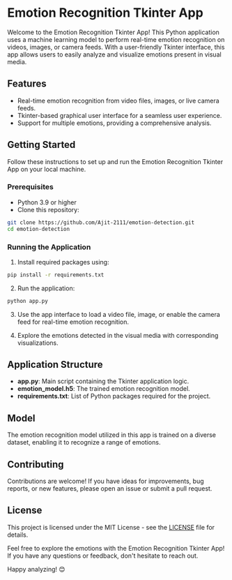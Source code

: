 # Emotion Recognition Tkinter App

Welcome to the Emotion Recognition Tkinter App! This Python application uses a machine learning model to perform real-time emotion recognition on videos, images, or camera feeds. With a user-friendly Tkinter interface, this app allows users to easily analyze and visualize emotions present in visual media.

## Features

- Real-time emotion recognition from video files, images, or live camera feeds.
- Tkinter-based graphical user interface for a seamless user experience.
- Support for multiple emotions, providing a comprehensive analysis.

## Getting Started

Follow these instructions to set up and run the Emotion Recognition Tkinter App on your local machine.

### Prerequisites

- Python 3.9 or higher
- Clone this repository:

```bash
git clone https://github.com/Ajit-2111/emotion-detection.git
cd emotion-detection
```

### Running the Application

1. Install required packages using:

```bash
pip install -r requirements.txt
```

2. Run the application:

```bash
python app.py
```
3. Use the app interface to load a video file, image, or enable the camera feed for real-time emotion recognition.

4. Explore the emotions detected in the visual media with corresponding visualizations.

## Application Structure

- **app.py**: Main script containing the Tkinter application logic.
- **emotion_model.h5**: The trained emotion recognition model.
- **requirements.txt**: List of Python packages required for the project.

## Model

The emotion recognition model utilized in this app is trained on a diverse dataset, enabling it to recognize a range of emotions. 

## Contributing

Contributions are welcome! If you have ideas for improvements, bug reports, or new features, please open an issue or submit a pull request.

## License

This project is licensed under the MIT License - see the [LICENSE](LICENSE) file for details.


Feel free to explore the emotions with the Emotion Recognition Tkinter App! If you have any questions or feedback, don't hesitate to reach out.

Happy analyzing! 😊
